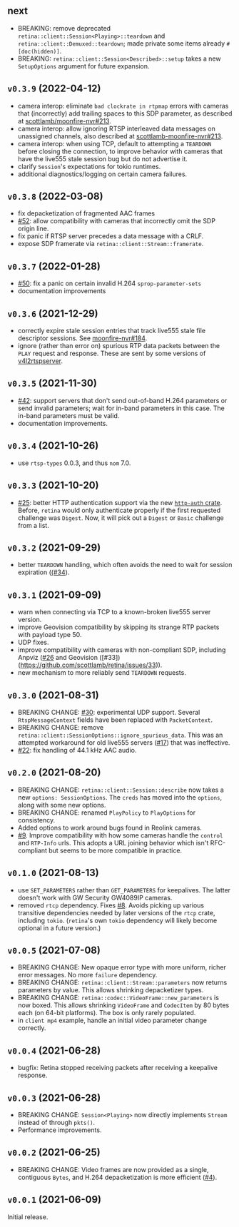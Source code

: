 ## next

*   BREAKING: remove deprecated `retina::client::Session<Playing>::teardown` and
    `retina::client::Demuxed::teardown`; made private some items already
    `#[doc(hidden)]`.
*   BREAKING: `retina::client::Session<Described>::setup` takes a new
    `SetupOptions` argument for future expansion.

## `v0.3.9` (2022-04-12)

*   camera interop: eliminate `bad clockrate in rtpmap` errors with cameras that
    (incorrectly) add trailing spaces to this SDP parameter, as described at
    [scottlamb/moonfire-nvr#213](https://github.com/scottlamb/moonfire-nvr/issues/213#issue-1190760423).
*   camera interop: allow ignoring RTSP interleaved data messages on unassigned
    channels, also described at [scottlamb-moonfire-nvr#213](https://github.com/scottlamb/moonfire-nvr/issues/213#issuecomment-1089411093).
*   camera interop: when using TCP, default to attempting a `TEARDOWN`  before
    closing the connection, to improve behavior with cameras that have the
    live555 stale session bug but do not advertise it.
*   clarify `Session`'s expectations for tokio runtimes.
*   additional diagnostics/logging on certain camera failures.

## `v0.3.8` (2022-03-08)

*   fix depacketization of fragmented AAC frames
*   [#52](https://github.com/scottlamb/retina/issues/52): allow compatibility
    with cameras that incorrectly omit the SDP origin line.
*   fix panic if RTSP server precedes a data message with a CRLF.
*   expose SDP framerate via `retina::client::Stream::framerate`.

## `v0.3.7` (2022-01-28)

*   [#50](https://github.com/scottlamb/retina/pull/50): fix a panic on certain
    invalid H.264 `sprop-parameter-sets`
*   documentation improvements

## `v0.3.6` (2021-12-29)

*   correctly expire stale session entries that track live555 stale file
    descriptor sessions.
    See [moonfire-nvr#184](https://github.com/scottlamb/moonfire-nvr/issues/184).
*   ignore (rather than error on) spurious RTP data packets between the `PLAY`
    request and response. These are sent by some versions of
    [v4l2rtspserver](https://github.com/mpromonet/v4l2rtspserver).

## `v0.3.5` (2021-11-30)

*   [#42](https://github.com/scottlamb/retina/issues/42): support servers that
    don't send out-of-band H.264 parameters or send invalid parameters; wait for
    in-band parameters in this case. The in-band parameters must be valid.
*   documentation improvements.

## `v0.3.4` (2021-10-26)

*   use `rtsp-types` 0.0.3, and thus `nom` 7.0.

## `v0.3.3` (2021-10-20)

*   [#25](https://github.com/scottlamb/retina/issues/25): better HTTP
    authentication support via the new [`http-auth`
    crate](https://crates.io/crates/http-auth). Before, `retina` would only
    authenticate properly if the first requested challenge was `Digest`. Now, it
    will pick out a `Digest` or `Basic` challenge from a list.

## `v0.3.2` (2021-09-29)

*   better `TEARDOWN` handling, which often avoids the need to wait for session
    expiration ([(#34](https://github.com/scottlamb/retina/issues/34)).

## `v0.3.1` (2021-09-09)

*   warn when connecting via TCP to a known-broken live555 server version.
*   improve Geovision compatibility by skipping its strange RTP packets with
    payload type 50.
*   UDP fixes.
*   improve compatibility with cameras with non-compliant SDP, including
    Anpviz ([#26](https://github.com/scottlamb/retina/issues/26) and
    Geovision ([#33])(https://github.com/scottlamb/retina/issues/33)).
*   new mechanism to more reliably send `TEARDOWN` requests.

## `v0.3.0` (2021-08-31)

*   BREAKING CHANGE: [#30](https://github.com/scottlamb/retina/issues/30):
    experimental UDP support. Several `RtspMessageContext` fields have been
    replaced with `PacketContext`.
*   BREAKING CHANGE: remove `retina::client::SessionOptions::ignore_spurious_data`. This
    was an attempted workaround for old live555 servers
    ([#17](https://github.com/scottlamb/retina/issues/17)) that was ineffective.
*   [#22](https://github.com/scottlamb/retina/issues/22): fix handling of
    44.1 kHz AAC audio.

## `v0.2.0` (2021-08-20)

*   BREAKING CHANGE: `retina::client::Session::describe` now takes a new
    `options: SessionOptions`. The `creds` has moved into the `options`, along
    with some new options.
*   BREAKING CHANGE: renamed `PlayPolicy` to `PlayOptions` for consistency.
*   Added options to work around bugs found in Reolink cameras.
*   [#9](https://github.com/scottlamb/retina/issues/9). Improve compatibility
    with how some cameras handle the `control` and `RTP-Info` urls. This
    adopts a URL joining behavior which isn't RFC-compliant but seems to
    be more compatible in practice.

## `v0.1.0` (2021-08-13)

*   use `SET_PARAMETERS` rather than `GET_PARAMETERS` for keepalives.
    The latter doesn't work with GW Security GW4089IP cameras.
*   removed `rtcp` dependency. Fixes
    [#8](https://github.com/scottlamb/retina/issues/8). Avoids picking up
    various transitive dependencies needed by later versions of the `rtcp`
    crate, including `tokio`. (`retina`'s own `tokio` dependency will likely
    become optional in a future version.)

## `v0.0.5` (2021-07-08)

*   BREAKING CHANGE: New opaque error type with more uniform, richer error
    messages. No more `failure` dependency.
*   BREAKING CHANGE: `retina::client::Stream::parameters` now returns parameters
    by value. This allows shrinking depacketizer types.
*   BREAKING CHANGE: `retina::codec::VideoFrame::new_parameters` is now boxed.
    This allows shrinking `VideoFrame` and `CodecItem` by 80 bytes each (on
    64-bit platforms). The box is only rarely populated.
*   in `client mp4` example, handle an initial video parameter change correctly.

## `v0.0.4` (2021-06-28)

*   bugfix: Retina stopped receiving packets after receiving a keepalive response.

## `v0.0.3` (2021-06-28)

*   BREAKING CHANGE: `Session<Playing>` now directly implements `Stream` instead of
    through `pkts()`.
*   Performance improvements.

## `v0.0.2` (2021-06-25)

*   BREAKING CHANGE: Video frames are now provided as a single, contiguous `Bytes`, and
    H.264 depacketization is more efficient ([#4](https://github.com/scottlamb/retina/issues/4)).

## `v0.0.1` (2021-06-09)

Initial release.
